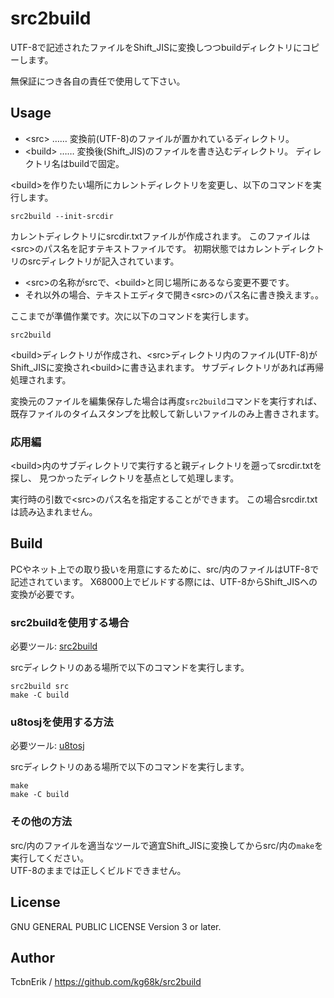 # src2build

UTF-8で記述されたファイルをShift_JISに変換しつつbuildディレクトリにコピーします。

無保証につき各自の責任で使用して下さい。

## Usage

* &lt;src&gt; …… 変換前(UTF-8)のファイルが置かれているディレクトリ。
* &lt;build&gt; …… 変換後(Shift_JIS)のファイルを書き込むディレクトリ。
  ディレクトリ名はbuildで固定。

&lt;build&gt;を作りたい場所にカレントディレクトリを変更し、以下のコマンドを実行します。
```
src2build --init-srcdir
```

カレントディレクトリにsrcdir.txtファイルが作成されます。
このファイルは&lt;src&gt;のパス名を記すテキストファイルです。
初期状態ではカレントディレクトリのsrcディレクトリが記入されています。
* &lt;src&gt;の名称がsrcで、&lt;build&gt;と同じ場所にあるなら変更不要です。
* それ以外の場合、テキストエディタで開き&lt;src&gt;のパス名に書き換えます。。

ここまでが準備作業です。次に以下のコマンドを実行します。
```
src2build
```

&lt;build&gt;ディレクトリが作成され、&lt;src&gt;ディレクトリ内のファイル(UTF-8)が
Shift_JISに変換され&lt;build&gt;に書き込まれます。
サブディレクトリがあれば再帰処理されます。

変換元のファイルを編集保存した場合は再度`src2build`コマンドを実行すれば、
既存ファイルのタイムスタンプを比較して新しいファイルのみ上書きされます。

### 応用編

&lt;build&gt;内のサブディレクトリで実行すると親ディレクトリを遡ってsrcdir.txtを探し、
見つかったディレクトリを基点として処理します。

実行時の引数で&lt;src&gt;のパス名を指定することができます。
この場合srcdir.txtは読み込まれません。

## Build

PCやネット上での取り扱いを用意にするために、src/内のファイルはUTF-8で記述されています。
X68000上でビルドする際には、UTF-8からShift_JISへの変換が必要です。

### src2buildを使用する場合

必要ツール: [src2build](https://github.com/kg68k/src2build)

srcディレクトリのある場所で以下のコマンドを実行します。
```
src2build src
make -C build
```

### u8tosjを使用する方法

必要ツール: [u8tosj](https://github.com/kg68k/u8tosj)

srcディレクトリのある場所で以下のコマンドを実行します。
```
make
make -C build
```

### その他の方法

src/内のファイルを適当なツールで適宜Shift_JISに変換してからsrc/内の`make`を実行してください。  
UTF-8のままでは正しくビルドできません。

## License
GNU GENERAL PUBLIC LICENSE Version 3 or later.

## Author
TcbnErik / https://github.com/kg68k/src2build
